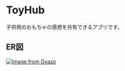 # ToyHub

子供用のおもちゃの感想を共有できるアプリです。

## ER図
[![Image from Gyazo](https://i.gyazo.com/52db2b551f9abf98b6148e1c3b5d9a40.png)](https://gyazo.com/52db2b551f9abf98b6148e1c3b5d9a40)
